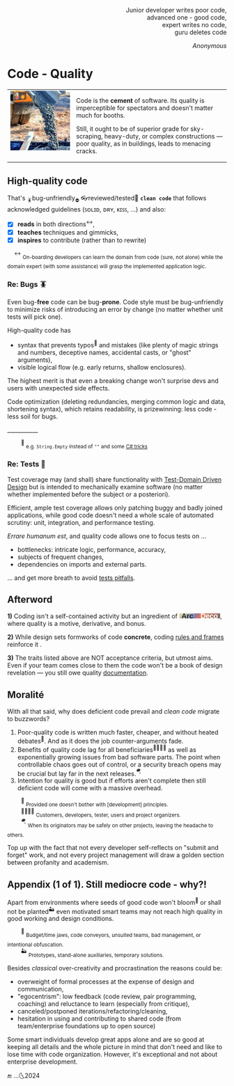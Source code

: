<p dir="rtl">,Junior developer writes poor code<br/>
,advanced one - good code<br/>
,expert writes no code<br/>
guru deletes code<br/></p>
<p dir="rtl"><i>Anonymous</i></p>

# Code - Quality

<table><tr valign="top"><td width=30%>
  <picture><img src="../../../_rsc/_img/photo/misc/pour_concrete.jpg" alt="&nbsp;pouring concrete" title="&nbsp;Image credit: jkcement.com&#013;&#010;(for illustration purposes only)" /></picture>
</td><td>
<p>Code is the <b>cement</b> of software. Its quality is imperceptible for spectators and doesn't matter much for booths.</p>
<p>Still, it ought to be of superior grade for sky-scraping, heavy-duty, or complex constructions — poor quality, as in buildings, leads to menacing cracks.</p>
</td></tr></table>

## High-quality code

That's <sub>🪳</sub>bug-unfriendly<sub>⛔</sub> 👓reviewed/tested🧪 **`clean code`** that follows acknowledged guidelines (ꜱᴏʟɪᴅ, ᴅʀʏ, ᴋɪꜱꜱ, ...) and also:

+ [x] **reads** in both directions<sup>↔️</sup>,
+ [x] **teaches** techniques and gimmicks,
+ [x] **inspires** to contribute (rather than to rewrite)

&nbsp;&nbsp;&nbsp;&nbsp;<sup>↔️</sup> <sub>On-boarding developers can learn the domain from code (sure, not alone) while the domain expert (with some assistance) will grasp the implemented application logic.</sub>

### Re: Bugs 🪳

Even bug-**free** code can be bug-**prone**. Code style must be bug-unfriendly to minimize risks of introducing an error by change (no matter whether unit tests will pick one).

High-quality code has

+ syntax that prevents typos<sup>🎼</sup> and mistakes (like plenty of magic strings and numbers, deceptive names, accidental casts, or "ghost" arguments),
+ visible logical flow (e.g. early returns, shallow enclosures).

The highest merit is that even a breaking change won't surprise devs and users with unexpected side effects.

Code optimization (deleting redundancies, merging common logic and data, shortening syntax), which retains readability, is prizewinning: less code - less soil for bugs.

\___________

&nbsp;&nbsp;&nbsp;&nbsp;&nbsp;&nbsp;&nbsp;&nbsp;<sup>🎼</sup>&nbsp;<sub>e.g. `String.Empty` instead of `""` and some [C# tricks](../../../../README+/.net/README+/cs-hints.md)</sub>

### Re: Tests 🧪

Test coverage may (and shall) share functionality with [Test-Domain Driven Design](../../design/drive) but is intended to mechanically examine software (no matter whether implemented before the subject or a posteriori).

Efficient, ample test coverage allows only patching buggy and badly joined applications, while good code doesn't need a whole scale of automated scrutiny: unit, integration, and performance testing.

_Errare humanum est_, and quality code allows one to focus tests on ...

* bottlenecks: intricate logic, performance, accuracy,
* subjects of frequent changes,
* dependencies on imports and external parts.

... and get more breath to avoid [tests pitfalls](tests-pitfalls.md).

## Afterword

**1)** Coding isn't a self-contained activity but an ingredient of [![Arc Deco.](../../../_rsc/_img/ArcDeco/ArcDeco-bar-12px.jpg)](../../../software/ArcDeco/README.md), where quality is a motive, derivative, and bonus.

**2)** While design sets formworks of code **concrete**, coding [rules and frames](https://github.com/Kyriosity/use-dev/tree/main/README%2B/frames_rules) reinforce it .

**3)** The traits listed above are NOT acceptance criteria, but utmost aims. Even if your team comes close to them the code won't be a book of design revelation — you still owe quality [documentation](../../docu).

## Moralité

With all that said, why does deficient code prevail and _clean code_ migrate to buzzwords? 

1. Poor-quality code is written much faster, cheaper, and without heated debates<sup>🥴</sup>. And as it does the job counter-arguments fade.
2. Benefits of quality code lag for all beneficiaries<sup>:family_man_woman_boy_boy:</sup> as well as exponentially growing issues from bad software parts. The point when controllable chaos goes out of control, or a security breach opens may be crucial but lay far in the next releases.<sup>:parachute:</sup>
3. Intention for quality is good but if efforts aren't complete then still deficient code will come with a massive overhead. 

&nbsp;&nbsp;&nbsp;&nbsp;&nbsp;&nbsp;&nbsp;&nbsp;<sup>🥴</sup>&nbsp;<sub>Provided one doesn't bother with [development] principles.</sub>\
&nbsp;&nbsp;&nbsp;&nbsp;&nbsp;&nbsp;&nbsp;&nbsp;<sup>:family_man_woman_boy_boy:</sup>&nbsp;<sub>Customers, developers, tester, users and project organizers.</sub>\
&nbsp;&nbsp;&nbsp;&nbsp;&nbsp;&nbsp;&nbsp;&nbsp;<sup>:parachute:</sup>&nbsp;<sub>When its originators may be safely on other projects, leaving the headache to others.</sub>

Top up with the fact that not every developer self-reflects on "submit and forget" work, and not every project management will draw a golden section between profanity and academism. 

## Appendix (1 of 1). Still mediocre code - why?!

Apart from environments where seeds of good code won't bloom<sup>:wilted_flower:</sup> or shall not be planted<sup>:desert:</sup> even motivated smart teams may not reach high quality in good working and design conditions. 

&nbsp;&nbsp;&nbsp;&nbsp;&nbsp;&nbsp;&nbsp;&nbsp;<sup>:wilted_flower:</sup>&nbsp;<sub>Budget/time jaws, code conveyors, unsuited teams, bad management, or intentional obfuscation.</sub>\
&nbsp;&nbsp;&nbsp;&nbsp;&nbsp;&nbsp;&nbsp;&nbsp;<sup>:desert:</sup>&nbsp;<sub>Prototypes, stand-alone auxiliaries, temporary solutions.</sub>

Besides _classical_ over-creativity and procrastination the reasons could be:

+ overweight of formal processes at the expense of design and communication,
+ "egocentrism": low feedback (code review, pair programming, coaching) and reluctance to learn (especially from critique),
+ canceled/postponed iterations/refactoring/cleaning,
+ hesitation in using and contributing to shared code (from team/enterprise foundations up to open source)

Some smart individuals develop great apps alone and are so good at keeping all details and the whole picture in mind that don't need and like to lose time with code organization. However, it's exceptional and not about enterprise development.

🔚 ...🌜2024
